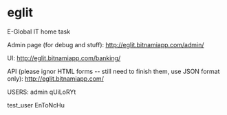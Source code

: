 # eglit
E-Global IT home task


Admin page (for debug and stuff):
http://eglit.bitnamiapp.com/admin/

UI:
http://eglit.bitnamiapp.com/banking/

API (please ignor HTML forms -- still need to finish them, use JSON format only):
http://eglit.bitnamiapp.com/

USERS:
admin
qUiLoRYt

test_user
EnToNcHu

